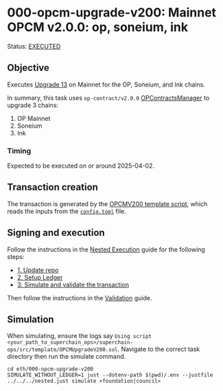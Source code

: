 # 000-opcm-upgrade-v200: Mainnet OPCM v2.0.0: op, soneium, ink

Status: [EXECUTED](https://etherscan.io/tx/0x5f3530e593bbac37c61dc5b7755b6a40c06c20c1a3a1b13fca5b7d00cde65c29)

## Objective

Executes [Upgrade 13](https://gov.optimism.io/t/upgrade-proposal-13-opcm-and-incident-response-improvements/9739) on Mainnet for the OP, Soneium, and Ink chains.

In summary, this task uses `op-contract/v2.0.0` [OPContractsManager](https://github.com/ethereum-optimism/optimism/blob/op-contracts/v2.0.0-rc.1/packages/contracts-bedrock/src/L1/OPContractsManager.sol) to upgrade 3 chains:
1. OP Mainnet
2. Soneium
3. Ink

### Timing

Expected to be executed on or around 2025-04-02.

## Transaction creation

The transaction is generated by the [OPCMV200 template script](../../../template/OPCMUpgradeV200.sol),
which reads the inputs from the [`config.toml`](./config.toml) file.

## Signing and execution

Follow the instructions in the [Nested Execution](../../../NESTED.md) guide for the following steps:

- [1. Update repo](../../../NESTED.md#1-update-repo)
- [2. Setup Ledger](../../../NESTED.md#2-setup-ledger)
- [3. Simulate and validate the transaction](../../../NESTED.md#3-simulate-and-validate-the-transaction)

Then follow the instructions in the [Validation](./VALIDATION.md) guide.

## Simulation

When simulating, ensure the logs say `Using script <your_path_to_superchain_ops>/superchain-ops/src/template/OPCMUpgradeV200.sol`.
Navigate to the correct task directory then run the simulate command.

```
cd eth/000-opcm-upgrade-v200
SIMULATE_WITHOUT_LEDGER=1 just --dotenv-path $(pwd)/.env --justfile ../../../nested.just simulate <foundation|council>
```
